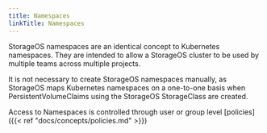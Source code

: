 ```yaml
---
title: Namespaces
linkTitle: Namespaces
---
```



StorageOS namespaces are an identical concept to Kubernetes namespaces. They
are intended to allow a StorageOS cluster to be used by multiple teams across
multiple projects.

It is not necessary to create StorageOS namespaces manually, as StorageOS maps
Kubernetes namespaces on a one-to-one basis when PersistentVolumeClaims using
the StorageOS StorageClass are created.

Access to Namespaces is controlled through user or group level [policies]({{< ref
"docs/concepts/policies.md" >}})
